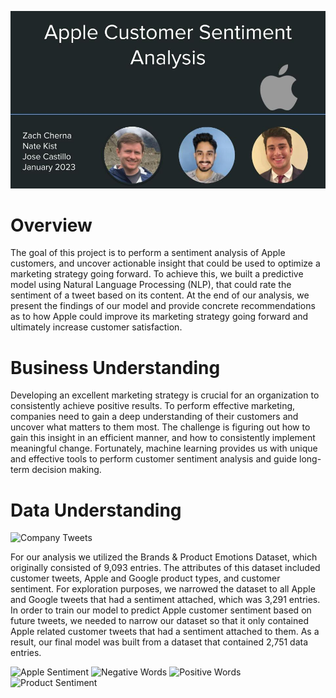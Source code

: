 ![header](./images/slides_header.jpg)
# Overview

The goal of this project is to perform a sentiment analysis of Apple customers, and uncover actionable insight that could be used to optimize a marketing strategy going forward. To achieve this, we built a predictive model using Natural Language Processing (NLP),  that could rate the sentiment of a tweet based on its content. At the end of our analysis, we present the findings of our model and provide concrete recommendations as to how Apple could improve its marketing strategy going forward and ultimately increase customer satisfaction. 


# Business Understanding 

Developing an excellent marketing strategy is crucial for an organization to consistently achieve positive results. To perform effective marketing, companies need to gain a deep understanding of their customers and uncover what matters to them most. The challenge is figuring out how to gain this insight in an efficient manner, and how to consistently implement meaningful change. Fortunately, machine learning provides us with unique and effective tools to perform customer sentiment analysis and guide long-term decision making. 


# Data Understanding
![Company Tweets](./images/tweets_by_company.jpg)

For our analysis we utilized the Brands & Product Emotions Dataset, which originally consisted of 9,093 entries. The attributes of this dataset included customer tweets, Apple and Google product types, and customer sentiment. For exploration purposes, we narrowed the dataset to all Apple and Google tweets that had a sentiment attached, which was 3,291 entries. In order to train our model to predict Apple customer sentiment based on future tweets, we needed to narrow our dataset so that it only contained Apple related customer tweets that had a sentiment attached to them. As a result, our final model was built from a dataset that contained 2,751 data  entries. 

![Apple Sentiment](./images/apple_sentiment.jpg)
![Negative Words](./images/negative_words.jpg)
![Positive Words](./images/positive_words.jpg)
![Product Sentiment](./images/product_sentiment.jpg)
